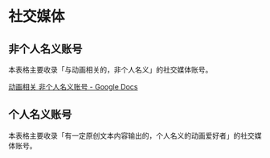 # 社交媒体

## 非个人名义账号

本表格主要收录「与动画相关的，非个人名义」的社交媒体账号。

[动画相关 非个人名义账号 - Google Docs](https://docs.google.com/spreadsheets/d/1je0IABXkWa61r2HSWuU0sYkLQP8Y8XkGif5jIpbEhx4/edit?usp=sharing)

## 个人名义账号

本表格主要收录「有一定原创文本内容输出的，个人名义的动画爱好者」的社交媒体账号。
